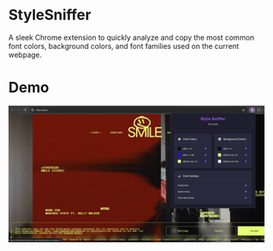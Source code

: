 # StyleSniffer

A sleek Chrome extension to quickly analyze and copy the most common font colors, background colors, and font families used on the current webpage.

# Demo

![Demo Image](icons/demo.png)
